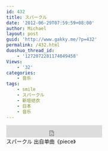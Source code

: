 ```yaml
---
id: 432
title: スパークル
date: '2012-06-29T07:59:59+08:00'
author: Michael
layout: post
guid: 'http://www.gakky.me/?p=432'
permalink: /432.html
duoshuo_thread_id:
    - '1272072281174049458'
Views:
    - '32'
categories:
    - 音乐
tags:
    - smile
    - スパークル
    - 新垣结衣
    - 日本
    - 音乐
---
```


<div class="audio_player"><iframe allowtransparency="true" frameborder="0" height="33" loading="lazy" scrolling="no" src="http://www.diandian.com/n/common/player?feedId=82443120-c17f-11e1-9842-782bcb383994" width="257"></iframe></div>スパークル 出自单曲《piece》
